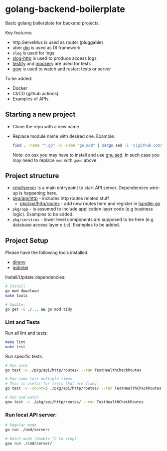 # golang-backend-boilerplate

Basic golang boilerplate for backend projects.

Key features:
* http.ServeMux is used as router (pluggable)
* uber [dig](go.uber.org/dig) is used as DI framework
* `slog` is used for logs
* [slog-http](github.com/samber/slog-http) is used to produce access logs
* [testify](github.com/stretchr/testify) and [mockery](github.com/vektra/mockery) are used for tests
* [gow](github.com/mitranim/gow) is used to watch and restart tests or server

To be added:
* Docker
* CI/CD (github actions)
* Examples of APIs

## Starting a new project

* Clone the repo with a new name

* Replace module name with desired one. Example:

  ```bash
  find . -name "*.go" -o -name "go.mod" | xargs sed -i 's|github.com/gemyago/golang-backend-boilerplate|<YOUR-MODULE-PATH>|g';
  ```
  Note: on osx you may have to install and use [gnu sed](https://formulae.brew.sh/formula/gnu-sed). In such case you may need to replace `sed` with `gsed` above.

## Project structure

* [cmd/server](./cmd/server) is a main entrypoint to start API server. Dependencies wire-up is happening here.
* [pkg/api/http](./pkg/api/http) - includes http routes related stuff
  * [pkg/api/http/routes](./pkg/api/http/routes) - add new routes here and register in [handler.go](./pkg/api/http/server/handler.go)
* `pkg/app` - is assumed to include application layer code (e.g business logic). Examples to be added.
* `pkg/services` - lower level components are supposed to be here (e.g database access layer e.t.c). Examples to be added.

## Project Setup

Please have the following tools installed: 
* [direnv](https://github.com/direnv/direnv) 
* [gobrew](https://github.com/kevincobain2000/gobrew#install-or-update)

Install/Update dependencies: 
```sh
# Install
go mod download
make tools

# Update:
go get -u ./... && go mod tidy
```

### Lint and Tests

Run all lint and tests:
```bash
make lint
make test
```

Run specific tests:
```bash
# Run once
go test -v ./pkg/api/http/routes/ --run TestHealthCheckRoutes

# Run same test multiple times
# This is useful for tests that are flaky
go test -v -count=5 ./pkg/api/http/routes/ --run TestHealthCheckRoutes

# Run and watch
gow test -v ./pkg/api/http/routes/ --run TestHealthCheckRoutes
```
### Run local API server:

```bash
# Regular mode
go run ./cmd/server/

# Watch mode (double ^C to stop)
gow run ./cmd/server/
```